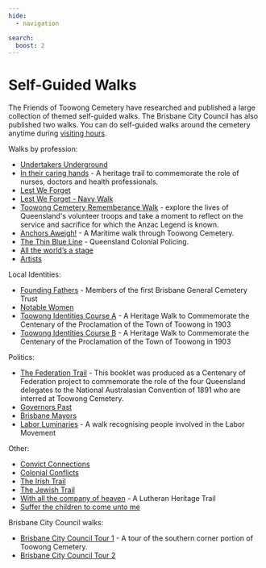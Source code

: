 ```yaml
---
hide:
  - navigation

search:
  boost: 2  
---
```



# Self-Guided Walks

The Friends of Toowong Cemetery have researched and published a large collection of themed self-guided walks. The Brisbane City Council has also published two walks. You can do self-guided walks around the cemetery anytime during [visiting hours](https://www.brisbane.qld.gov.au/community-and-safety/community-support/cemeteries/toowong-cemetery#visiting-hours).

<!-- re-categorise these walks -->

Walks by profession:

- [Undertakers Underground](undertakers-underground.md) 
- [In their caring hands](in-their-caring-hands.md) - A heritage trail to commemorate the role of nurses, doctors and health professionals. <!-- Hilda Maclean -->
- [Lest We Forget](lest-we-forget.md) 
- [Lest We Forget - Navy Walk](lest-we-forget-navy.md) 
- [Toowong Cemetery Rememberance Walk](rememberance-walk.md) - explore the lives of Queensland's volunteer troops and take a moment to reflect on the service and sacrifice for which the Anzac Legend is known.
- [Anchors Aweigh!](anchors-aweigh.md) - A Maritime walk through Toowong Cemetery.  <!-- Hilda Maclean -->
- [The Thin Blue Line](thin-blue-line.md) - Queensland Colonial Policing.
- [All the world’s a stage](all-the-worlds-a-stage.md) 
- [Artists](artists.md) 

Local Identities: 

- [Founding Fathers](founding-fathers.md) - Members of the first Brisbane General Cemetery Trust
- [Notable Women](notable-women.md) 
- [Toowong Identities Course A](toowong-identities-a.md) - A Heritage Walk to Commemorate the Centenary of the Proclamation of the Town of Toowong in 1903
- [Toowong Identities Course B](toowong-identities-b.md) - A Heritage Walk to Commemorate the Centenary of the Proclamation of the Town of Toowong in 1903

Politics: 

- [The Federation Trail](federation-trail.md) - This booklet was produced as a Centenary of Federation project to commemorate the role of the four Queensland delegates to the National Australasian Convention of 1891 who are interred at Toowong Cemetery.
- [Governors Past](governors-past.md)
- [Brisbane Mayors](brisbane-mayors.md) 
- [Labor Luminaries](labor-luminaries.md) - A walk recognising people involved in the Labor Movement <!-- Hilda Maclean -->


Other: 

- [Convict Connections](convict-connections.md) 
- [Colonial Conflicts](colonial-conflicts.md) 
- [The Irish Trail](irish-trail.md) 
- [The Jewish Trail](jewish-trail.md) 
- [With all the company of heaven](lutheran-trail.md) - A Lutheran Heritage Trail
- [Suffer the children to come unto me](suffer-the-children.md) 

Brisbane City Council walks:

- [Brisbane City Council Tour 1](bcc-walk-1.md) - A tour of the southern corner portion of Toowong Cemetery.
- [Brisbane City Council Tour 2](bcc-walk-2.md)
